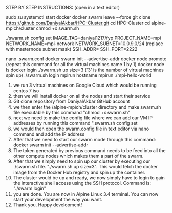 STEP BY STEP INSTRUCTIONS: (open in a text editor)

sudo su
systemctl start docker
docker swarm leave --force
git clone https://github.com/DaniyalAkbar/HPC-Cluster.git
cd HPC-Cluster
cd alpine-mpich/cluster
chmod +x swarm.sh

./swarm.sh config set
	IMAGE_TAG=daniyal1217/fyp
	PROJECT_NAME=mpi
	NETWORK_NAME=mpi-network
	NETWORK_SUBNET=10.0.9.0/24 (replace with masternode subnet mask)
	SSH_ADDR= <masternode IP address>
	SSH_PORT=2222

nano .swarm.conf
docker swarm init --advertise-addr <masternode IP address>
docker node promote <VM name> (repeat this command for all the virtual machines name 1 by 1)
docker node ls
docker login
./swarm.sh up size=3 ('3' is the number of virtual machines spin up)
./swarm.sh login
mpirun hostname
mpirun ./mpi-hello-world





















1. we run 3 virtual machines on Google Cloud which would be running centos 7 iso
2. then we will install docker on all the nodes and start their service
3. Git clone repository from DaniyalAkbar GitHub account
4. we then enter the /alpine-mpich/cluster directory and make swarm.sh file executable by this command "chmod +x swarm.sh"
5. next we need to make the config file where we can add our VM IP addresses by running this command ".swarm.sh config set
6. we would then open the swarm.config file in text editor via nano command and add the IP address
7. After that we need to start our swarm mode through this command: docker swarm init --advertise-addr <masternode IP>
8. The token generated by previous command needs to be feed into all the other compute nodes which makes them a part of the swarm.
9. After that we simply need to spin up our cluster by executing our ./swarm.sh file. "./swarm.sh up size=3". This would fetch the docker image from the Docker Hub registry and spin up the container.
10. The cluster would be up and ready, we now simply have to login to gain the interactive shell access using the SSH protocol. Command is: "./swarm login"
11. you are done. You are now in Alpine Linux 3.4 terminal. You can now start your development the way you want. 
12. Thank you. Happy development!


